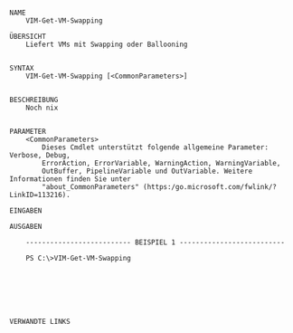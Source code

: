﻿```

NAME
    VIM-Get-VM-Swapping
    
ÜBERSICHT
    Liefert VMs mit Swapping oder Ballooning
    
    
SYNTAX
    VIM-Get-VM-Swapping [<CommonParameters>]
    
    
BESCHREIBUNG
    Noch nix
    

PARAMETER
    <CommonParameters>
        Dieses Cmdlet unterstützt folgende allgemeine Parameter: Verbose, Debug,
        ErrorAction, ErrorVariable, WarningAction, WarningVariable,
        OutBuffer, PipelineVariable und OutVariable. Weitere Informationen finden Sie unter 
        "about_CommonParameters" (https:/go.microsoft.com/fwlink/?LinkID=113216). 
    
EINGABEN
    
AUSGABEN
    
    -------------------------- BEISPIEL 1 --------------------------
    
    PS C:\>VIM-Get-VM-Swapping
    
    
    
    
    
    
    
VERWANDTE LINKS



```

